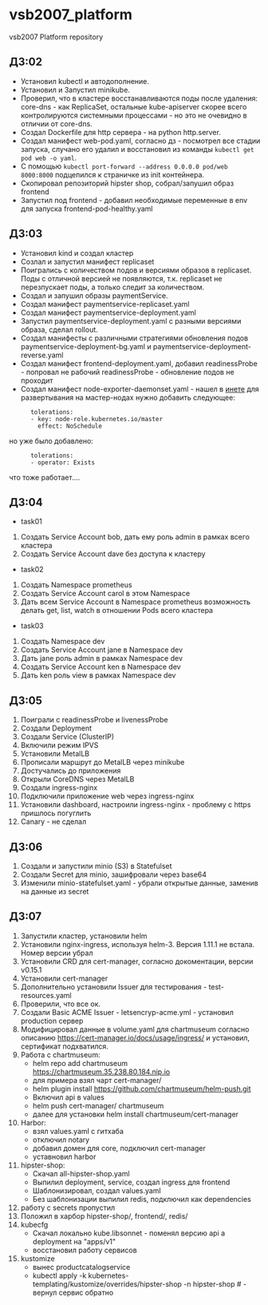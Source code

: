 # vsb2007_platform
vsb2007 Platform repository

## ДЗ:02
- Установил kubectl и автодополнение.
- Установил и Запустил minikube.
- Проверил, что в кластере восстанавливаются поды после удаления: core-dns - как ReplicaSet, остальные kube-apiserver
  скорее всего контролируются системными процессами - но это не очевидно в отличии от core-dns.
- Создал Dockerfile для http сервера - на python http.server.
- Создал манифест web-pod.yaml, согласно дз - посмотрел все стадии запуска, случано его удалил и восстановил из команды `kubectl get pod web -o yaml`.
- С помощью `kubectl port-forward --address 0.0.0.0 pod/web 8000:8000` подцепился к страничке из init контейнера.
- Скопировал репозиторий hipster shop, собрал/запушил образ frontend
- Запустил под frontend - добавил необходимые переменные в env для запуска frontend-pod-healthy.yaml


## ДЗ:03
- Установил kind и создал кластер
- Созлал и запустил манифест replicaset
- Поигрались с количеством подов и версиями образов в replicaset. Поды с отличной версией не появляются,
  т.к. replicaset не перезпускает поды, а только следит за количеством.
- Создал и запушил образы paymentService.
- Создал манифест paymentservice-replicaset.yaml
- Создал манифест paymentservice-deployment.yaml
- Запустил paymentservice-deployment.yaml с разными версиями образа, сделал rollout.
- Создал манифесты с различными стратегиями обновления подов paymentservice-deployment-bg.yaml и paymentservice-deployment-reverse.yaml
- Создал манифест frontend-deployment.yaml, добавил readinessProbe - попровал не рабочий readinessProbe - обновление подов не проходит
- Создал манифест node-exporter-daemonset.yaml - нашел в [инете](https://raw.githubusercontent.com/coreos/kube-prometheus/master/manifests/node-exporter-daemonset.yaml)
для развертывания на мастер-нодах нужно добавить следующее:
```
      tolerations:
      - key: node-role.kubernetes.io/master
        effect: NoSchedule
```
но уже было добавлено:
```
      tolerations:
      - operator: Exists
```
что тоже работает....

## ДЗ:04

- task01
1. Создать Service Account bob, дать ему роль admin в рамках всего кластера
2. Создать Service Account dave без доступа к кластеру

- task02
1. Создать Namespace prometheus
2. Создать Service Account carol в этом Namespace
3. Дать всем Service Account в Namespace prometheus возможность делать get, list, watch в отношении Pods всего кластера

- task03
1. Создать Namespace dev
2. Создать Service Account jane в Namespace dev
3. Дать jane роль admin в рамках Namespace dev
4. Создать Service Account ken в Namespace dev
5. Дать ken роль view в рамках Namespace dev

## ДЗ:05
1. Поиграли с readinessProbe и livenessProbe
2. Создали Deployment
3. Создали Service (ClusterIP)
4. Включили режим IPVS
5. Установили MetalLB
6. Прописали маршрут до MetalLB через minikube
7. Достучались до приложения
8. Открыли CoreDNS через MetalLB
9. Создали ingress-nginx
10. Подключили приложение web через ingress-nginx
11. Установили dashboard, настроили ingress-nginx - проблему с https пришлось погуглить
12. Canary - не сделал

## ДЗ:06
1. Создали и запустили minio (S3) в Statefulset
2. Cоздали Secret для minio, зашифровали через base64
3. Изменили minio-statefulset.yaml - убрали открытые данные, заменив на данные из secret

## ДЗ:07
1. Запустили кластер, установили helm
2. Установили nginx-ingress, используя helm-3. Версия 1.11.1 не встала. Номер версии убрал
3. Установили CRD для cert-manager, согласно докоментации, версии v0.15.1
4. Установили cert-manager
5. Дополнительно установили Issuer для тестирования - test-resources.yaml
6. Проверили, что все ок.
7. Создали Basic ACME Issuer - letsencryp-acme.yml - установил production сервер
8. Модифицировал данные в volume.yaml для chartmuseum согласно описанию https://cert-manager.io/docs/usage/ingress/ и установил, сертификат подхватился.
9. Работа с chartmuseum:
    - helm repo add chartmuseum https://chartmuseum.35.238.80.184.nip.io
    - для примера взял чарт cert-manager/
    - helm plugin install https://github.com/chartmuseum/helm-push.git
    - Включил api в values
    - helm push cert-manager/ chartmuseum
    - далее для установки helm install chartmuseum/cert-manager
10. Harbor:
    - взял values.yaml c гитхаба
    - отключил notary
    - добавил домен для core, подключил cert-manager
    - уставновил harbor
11. hipster-shop:
    - Скачал all-hipster-shop.yaml
    - Выпилил deployment, service, создал ingress для frontend
    - Шаблонизировал, создал values.yaml
    - Без шаблонизации выпилил redis, подключил как dependencies
12. работу с secrets пропустил
13. Положил в харбор hipster-shop/, frontend/, redis/
14. kubecfg
    - Скачал локально kube.libsonnet - поменял версию api а deployment на "apps/v1"
    - восстановил работу сервисов
15. kustomize
    - вынес productcatalogservice
    - kubectl apply -k kubernetes-templating/kustomize/overrides/hipster-shop -n hipster-shop # - вернул сервис обратно

